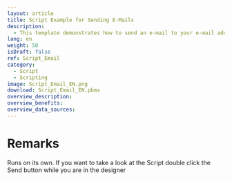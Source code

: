 ```yaml
---
layout: article
title: Script Example for Sending E-Mails
description: 
  - This template demonstrates how to send an e-mail to your e-mail address directly from the Peakboard Box. To do this, you must connect a keyboard to the Peakboard Box and, if necessary, a mouse.
lang: en
weight: 50
isDraft: false
ref: Script_Email
category:
  - Script
  - Scripting
image: Script_Email_EN.png
download: Script_Email_EN.pbmx
overview_description:
overview_benefits:
overview_data_sources:
---
```

# Remarks
Runs on its own. If you want to take a look at the Script double click the Send button while you are in the designer 